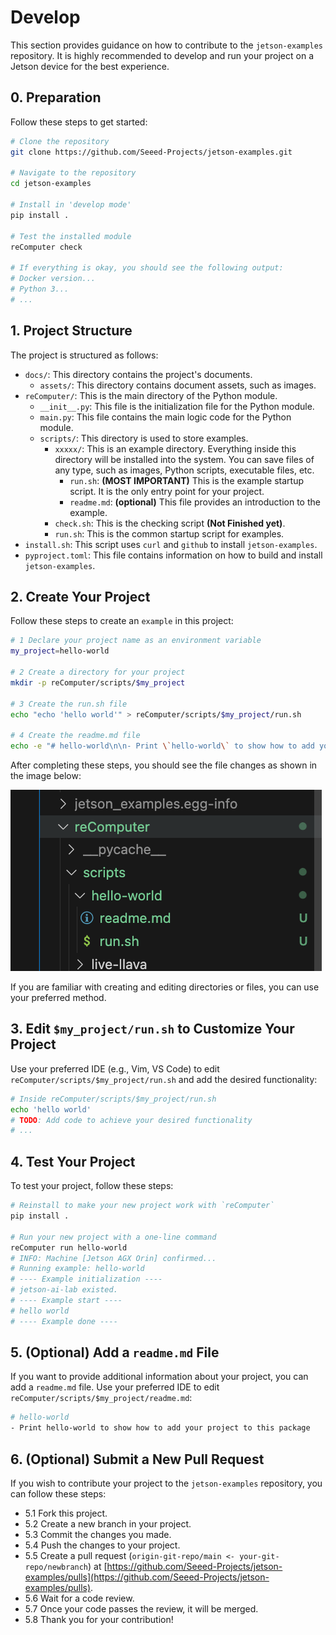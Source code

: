 # Develop

This section provides guidance on how to contribute to the `jetson-examples` repository. It is highly recommended to develop and run your project on a Jetson device for the best experience.

## 0. Preparation

Follow these steps to get started:

```sh
# Clone the repository
git clone https://github.com/Seeed-Projects/jetson-examples.git

# Navigate to the repository
cd jetson-examples

# Install in 'develop mode'
pip install .

# Test the installed module
reComputer check

# If everything is okay, you should see the following output:
# Docker version...
# Python 3...
# ...
```

## 1. Project Structure

The project is structured as follows:

- `docs/`: This directory contains the project's documents.
  - `assets/`: This directory contains document assets, such as images.
- `reComputer/`: This is the main directory of the Python module.
  - `__init__.py`: This file is the initialization file for the Python module.
  - `main.py`: This file contains the main logic code for the Python module.
  - `scripts/`: This directory is used to store examples.
    - `xxxxx/`: This is an example directory. Everything inside this directory will be installed into the system. You can save files of any type, such as images, Python scripts, executable files, etc.
      - `run.sh`: **(MOST IMPORTANT)** This is the example startup script. It is the only entry point for your project.
      - `readme.md`: **(optional)** This file provides an introduction to the example.
    - `check.sh`: This is the checking script **(Not Finished yet)**.
    - `run.sh`: This is the common startup script for examples.
- `install.sh`: This script uses `curl` and `github` to install `jetson-examples`.
- `pyproject.toml`: This file contains information on how to build and install `jetson-examples`.

## 2. Create Your Project

Follow these steps to create an `example` in this project:

```sh
# 1 Declare your project name as an environment variable
my_project=hello-world

# 2 Create a directory for your project
mkdir -p reComputer/scripts/$my_project

# 3 Create the run.sh file
echo "echo 'hello world'" > reComputer/scripts/$my_project/run.sh

# 4 Create the readme.md file
echo -e "# hello-world\n\n- Print \`hello-world\` to show how to add your project to this package" > reComputer/scripts/$my_project/readme.md
```

After completing these steps, you should see the file changes as shown in the image below:

![changes](assets/file-changes.png)

If you are familiar with creating and editing directories or files, you can use your preferred method.

## 3. Edit `$my_project/run.sh` to Customize Your Project

Use your preferred IDE (e.g., Vim, VS Code) to edit `reComputer/scripts/$my_project/run.sh` and add the desired functionality:

```sh
# Inside reComputer/scripts/$my_project/run.sh
echo 'hello world'
# TODO: Add code to achieve your desired functionality
# ...
```

## 4. Test Your Project

To test your project, follow these steps:

```sh
# Reinstall to make your new project work with `reComputer`
pip install .

# Run your new project with a one-line command
reComputer run hello-world
# INFO: Machine [Jetson AGX Orin] confirmed...
# Running example: hello-world
# ---- Example initialization ----
# jetson-ai-lab existed.
# ---- Example start ----
# hello world
# ---- Example done ----
```

## 5. (Optional) Add a `readme.md` File

If you want to provide additional information about your project, you can add a `readme.md` file. Use your preferred IDE to edit `reComputer/scripts/$my_project/readme.md`:

```sh
# hello-world
- Print hello-world to show how to add your project to this package
```

## 6. (Optional) Submit a New Pull Request

If you wish to contribute your project to the `jetson-examples` repository, you can follow these steps:

- 5.1 Fork this project.
- 5.2 Create a new branch in your project.
- 5.3 Commit the changes you made.
- 5.4 Push the changes to your project.
- 5.5 Create a pull request (`origin-git-repo/main <- your-git-repo/newbranch`) at [https://github.com/Seeed-Projects/jetson-examples/pulls](https://github.com/Seeed-Projects/jetson-examples/pulls).
- 5.6 Wait for a code review.
- 5.7 Once your code passes the review, it will be merged.
- 5.8 Thank you for your contribution!
